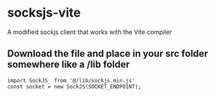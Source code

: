 # socksjs-vite

A modified sockjs client that works with the Vite compiler


## Download the file and place in your src folder somewhere like a /lib folder

```
import SockJS_ from '@/lib/sockjs.min.js'
const socket = new SockJS(SOCKET_ENDPOINT);
```
